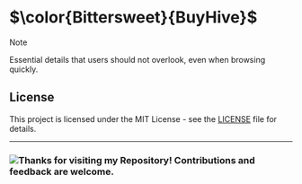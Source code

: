 # $\color{Bittersweet}{BuyHive}$

> [!NOTE]
> Essential details that users should not overlook, even when browsing quickly.

## License

This project is licensed under the MIT License - see the [LICENSE](LICENSE) file for details.

---

### ![Thanks for visiting my Repository! Contributions and feedback are welcome.](https://img.shields.io/badge/Thanks%20for%20visiting%20my%20Repository!%20Contributions%20and%20feedback%20are%20welcome.-red?style=for-the-badge)
